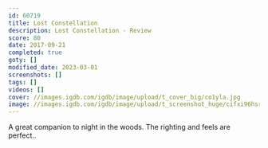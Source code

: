 ```yaml
---
id: 60719
title: Lost Constellation
description: Lost Constellation - Review
score: 80
date: 2017-09-21
completed: true
goty: []
modified_date: 2023-03-01
screenshots: []
tags: []
videos: []
cover: //images.igdb.com/igdb/image/upload/t_cover_big/co1yla.jpg
image: //images.igdb.com/igdb/image/upload/t_screenshot_huge/cifxi96hsrkqymmczoyd.jpg
---
```

A great companion to night in the woods. The righting and feels are perfect..